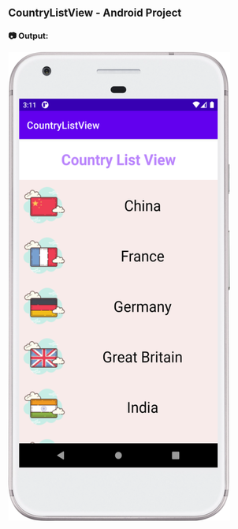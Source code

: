 ## CountryListView - Android  Project

### :camera: Output:
<img alt="003_CountryListView" src="CountryListView_App_Screenshot.png" width="450" height="950" />
